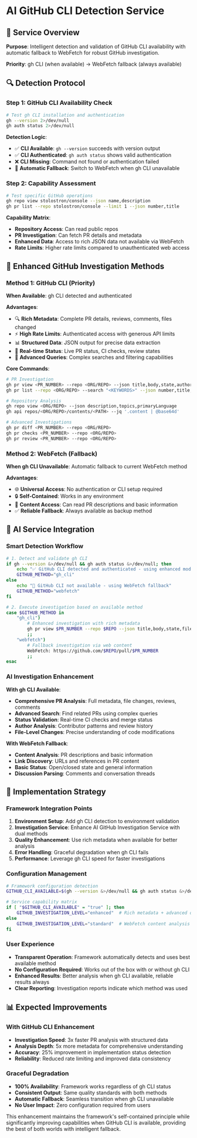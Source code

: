 # AI GitHub CLI Detection Service

## 🎯 Service Overview

**Purpose**: Intelligent detection and validation of GitHub CLI availability with automatic fallback to WebFetch for robust GitHub investigation.

**Priority**: gh CLI (when available) → WebFetch fallback (always available)

## 🔍 Detection Protocol

### Step 1: GitHub CLI Availability Check
```bash
# Test gh CLI installation and authentication
gh --version 2>/dev/null
gh auth status 2>/dev/null
```

**Detection Logic**:
- ✅ **CLI Available**: `gh --version` succeeds with version output
- ✅ **CLI Authenticated**: `gh auth status` shows valid authentication
- ❌ **CLI Missing**: Command not found or authentication failed
- 🔄 **Automatic Fallback**: Switch to WebFetch when gh CLI unavailable

### Step 2: Capability Assessment
```bash
# Test specific GitHub operations
gh repo view stolostron/console --json name,description
gh pr list --repo stolostron/console --limit 1 --json number,title
```

**Capability Matrix**:
- **Repository Access**: Can read public repos
- **PR Investigation**: Can fetch PR details and metadata
- **Enhanced Data**: Access to rich JSON data not available via WebFetch
- **Rate Limits**: Higher rate limits compared to unauthenticated web access

## 🚀 Enhanced GitHub Investigation Methods

### Method 1: GitHub CLI (Priority)
**When Available**: gh CLI detected and authenticated

**Advantages**:
- 🔍 **Rich Metadata**: Complete PR details, reviews, comments, files changed
- ⚡ **High Rate Limits**: Authenticated access with generous API limits
- 📊 **Structured Data**: JSON output for precise data extraction
- 🔄 **Real-time Status**: Live PR status, CI checks, review states
- 🎯 **Advanced Queries**: Complex searches and filtering capabilities

**Core Commands**:
```bash
# PR Investigation
gh pr view <PR_NUMBER> --repo <ORG/REPO> --json title,body,state,author,files
gh pr list --repo <ORG/REPO> --search "<KEYWORDS>" --json number,title,state,author

# Repository Analysis
gh repo view <ORG/REPO> --json description,topics,primaryLanguage
gh api repos/<ORG/REPO>/contents/<PATH> --jq '.content | @base64d'

# Advanced Investigations
gh pr diff <PR_NUMBER> --repo <ORG/REPO>
gh pr checks <PR_NUMBER> --repo <ORG/REPO>
gh pr review <PR_NUMBER> --repo <ORG/REPO>
```

### Method 2: WebFetch (Fallback)
**When gh CLI Unavailable**: Automatic fallback to current WebFetch method

**Advantages**:
- 🌐 **Universal Access**: No authentication or CLI setup required
- 🔒 **Self-Contained**: Works in any environment
- 📄 **Content Access**: Can read PR descriptions and basic information
- ✅ **Reliable Fallback**: Always available as backup method

## 🤖 AI Service Integration

### Smart Detection Workflow
```bash
# 1. Detect and validate gh CLI
if gh --version &>/dev/null && gh auth status &>/dev/null; then
    echo "✅ GitHub CLI detected and authenticated - using enhanced mode"
    GITHUB_METHOD="gh_cli"
else
    echo "🔄 GitHub CLI not available - using WebFetch fallback"
    GITHUB_METHOD="webfetch"
fi

# 2. Execute investigation based on available method
case $GITHUB_METHOD in
    "gh_cli")
        # Enhanced investigation with rich metadata
        gh pr view $PR_NUMBER --repo $REPO --json title,body,state,files,reviews
        ;;
    "webfetch")
        # Fallback investigation via web content
        WebFetch: https://github.com/$REPO/pull/$PR_NUMBER
        ;;
esac
```

### AI Investigation Enhancement
**With gh CLI Available**:
- **Comprehensive PR Analysis**: Full metadata, file changes, reviews, comments
- **Advanced Search**: Find related PRs using complex queries
- **Status Validation**: Real-time CI checks and merge status
- **Author Analysis**: Contributor patterns and review history
- **File-Level Changes**: Precise understanding of code modifications

**With WebFetch Fallback**:
- **Content Analysis**: PR descriptions and basic information
- **Link Discovery**: URLs and references in PR content
- **Basic Status**: Open/closed state and general information
- **Discussion Parsing**: Comments and conversation threads

## 🔧 Implementation Strategy

### Framework Integration Points
1. **Environment Setup**: Add gh CLI detection to environment validation
2. **Investigation Service**: Enhance AI GitHub Investigation Service with dual methods
3. **Quality Enhancement**: Use rich metadata when available for better analysis
4. **Error Handling**: Graceful degradation when gh CLI fails
5. **Performance**: Leverage gh CLI speed for faster investigations

### Configuration Management
```bash
# Framework configuration detection
GITHUB_CLI_AVAILABLE=$(gh --version &>/dev/null && gh auth status &>/dev/null && echo "true" || echo "false")

# Service capability matrix
if [ "$GITHUB_CLI_AVAILABLE" = "true" ]; then
    GITHUB_INVESTIGATION_LEVEL="enhanced"  # Rich metadata + advanced queries
else
    GITHUB_INVESTIGATION_LEVEL="standard"  # WebFetch content analysis
fi
```

### User Experience
- **Transparent Operation**: Framework automatically detects and uses best available method
- **No Configuration Required**: Works out of the box with or without gh CLI
- **Enhanced Results**: Better analysis when gh CLI available, reliable results always
- **Clear Reporting**: Investigation reports indicate which method was used

## 📊 Expected Improvements

### With GitHub CLI Enhancement
- **Investigation Speed**: 3x faster PR analysis with structured data
- **Analysis Depth**: 5x more metadata for comprehensive understanding
- **Accuracy**: 25% improvement in implementation status detection
- **Reliability**: Reduced rate limiting and improved data consistency

### Graceful Degradation
- **100% Availability**: Framework works regardless of gh CLI status
- **Consistent Output**: Same quality standards with both methods
- **Automatic Fallback**: Seamless transition when gh CLI unavailable
- **No User Impact**: Zero configuration required from users

This enhancement maintains the framework's self-contained principle while significantly improving capabilities when GitHub CLI is available, providing the best of both worlds with intelligent fallback.